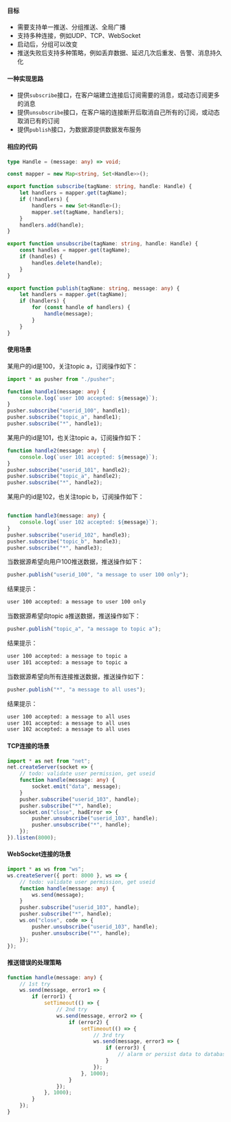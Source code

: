 #### 目标

+ 需要支持单一推送、分组推送、全局广播
+ 支持多种连接，例如UDP、TCP、WebSocket
+ 启动后，分组可以改变
+ 推送失败后支持多种策略，例如丢弃数据、延迟几次后重发、告警、消息持久化

#### 一种实现思路

+ 提供`subscribe`接口，在客户端建立连接后订阅需要的消息，或动态订阅更多的消息
+ 提供`unsubscribe`接口，在客户端的连接断开后取消自己所有的订阅，或动态取消已有的订阅
+ 提供`publish`接口，为数据源提供数据发布服务

#### 相应的代码

```ts
type Handle = (message: any) => void;

const mapper = new Map<string, Set<Handle>>();

export function subscribe(tagName: string, handle: Handle) {
    let handlers = mapper.get(tagName);
    if (!handlers) {
        handlers = new Set<Handle>();
        mapper.set(tagName, handlers);
    }
    handlers.add(handle);
}

export function unsubscribe(tagName: string, handle: Handle) {
    const handles = mapper.get(tagName);
    if (handles) {
        handles.delete(handle);
    }
}

export function publish(tagName: string, message: any) {
    let handlers = mapper.get(tagName);
    if (handlers) {
        for (const handle of handlers) {
            handle(message);
        }
    }
}
```

#### 使用场景

某用户的id是100，关注topic a，订阅操作如下：

```ts
import * as pusher from "./pusher";

function handle1(message: any) {
    console.log(`user 100 accepted: ${message}`);
}
pusher.subscribe("userid_100", handle1);
pusher.subscribe("topic_a", handle1);
pusher.subscribe("*", handle1);
```

某用户的id是101，也关注topic a，订阅操作如下：

```ts
function handle2(message: any) {
    console.log(`user 101 accepted: ${message}`);
}
pusher.subscribe("userid_101", handle2);
pusher.subscribe("topic_a", handle2);
pusher.subscribe("*", handle2);
```

某用户的id是102，也关注topic b，订阅操作如下：

```ts

function handle3(message: any) {
    console.log(`user 102 accepted: ${message}`);
}
pusher.subscribe("userid_102", handle3);
pusher.subscribe("topic_b", handle3);
pusher.subscribe("*", handle3);
```

当数据源希望向用户100推送数据，推送操作如下：

```ts
pusher.publish("userid_100", "a message to user 100 only");
```

结果提示：

```bash
user 100 accepted: a message to user 100 only
```

当数据源希望向topic a推送数据，推送操作如下：

```ts
pusher.publish("topic_a", "a message to topic a");
```

结果提示：

```bash
user 100 accepted: a message to topic a
user 101 accepted: a message to topic a
```

当数据源希望向所有连接推送数据，推送操作如下：

```ts
pusher.publish("*", "a message to all uses");
```

结果提示：

```bash
user 100 accepted: a message to all uses
user 101 accepted: a message to all uses
user 102 accepted: a message to all uses
```

#### TCP连接的场景

```ts
import * as net from "net";
net.createServer(socket => {
    // todo: validate user permission, get useid
    function handle(message: any) {
        socket.emit("data", message);
    }
    pusher.subscribe("userid_103", handle);
    pusher.subscribe("*", handle);
    socket.on("close", hadError => {
        pusher.unsubscribe("userid_103", handle);
        pusher.unsubscribe("*", handle);
    });
}).listen(8000);
```

#### WebSocket连接的场景

```ts
import * as ws from "ws";
ws.createServer({ port: 8000 }, ws => {
    // todo: validate user permission, get useid
    function handle(message: any) {
        ws.send(message);
    }
    pusher.subscribe("userid_103", handle);
    pusher.subscribe("*", handle);
    ws.on("close", code => {
        pusher.unsubscribe("userid_103", handle);
        pusher.unsubscribe("*", handle);
    });
});
```

#### 推送错误的处理策略

```ts
function handle(message: any) {
    // 1st try
    ws.send(message, error1 => {
        if (error1) {
            setTimeout(() => {
                // 2nd try
                ws.send(message, error2 => {
                    if (error2) {
                        setTimeout(() => {
                            // 3rd try
                            ws.send(message, error3 => {
                                if (error3) {
                                    // alarm or persist data to database
                                }
                            });
                        }, 1000);
                    }
                });
            }, 1000);
        }
    });
}
```

